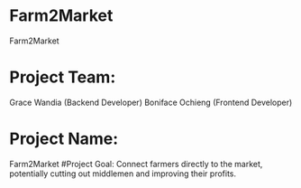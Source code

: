 # Farm2Market
Farm2Market
# Project Team:
Grace Wandia (Backend Developer)
Boniface Ochieng (Frontend Developer)
# Project Name:
 Farm2Market
#Project Goal:
 Connect farmers directly to the market, potentially cutting out middlemen and improving their profits.
